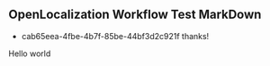 ## OpenLocalization Workflow Test MarkDown
* cab65eea-4fbe-4b7f-85be-44bf3d2c921f 
thanks!

Hello world
